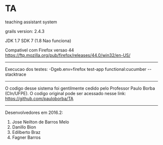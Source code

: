 # TA
teaching assistant system

grails version: 2.4.3

JDK 1.7 SDK 7 (1.8 Nao funciona)

Compativel com Firefox versao 44
https://ftp.mozilla.org/pub/firefox/releases/44.0/win32/en-US/

-------------------------------------------------------------------------------------------------------------------

Execucao dos testes:
-Dgeb.env=firefox test-app functional:cucumber --stacktrace

-------------------------------------------------------------------------------------------------------------------

O codigo desse sistema foi gentilmente cedido pelo Professor Paulo Borba (CIn/UFPE). O codigo original pode ser acessado nesse link:
https://github.com/pauloborba/TA

-------------------------------------------------------------------------------------------------------------------

Desenvolvedores em 2016.2:

1. Jose Neilton de Barros Melo
2. Danillo Bion
3. Edilberto Braz
4. Fagner Barros
